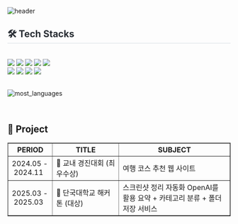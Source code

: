 ![header](https://capsule-render.vercel.app/api?type=waving&color=gradient&height=300&section=header&text=Good%20to%20see%20you%20%F0%9F%A4%97)

<div style="text-align: left;">
    <h2 style="border-bottom: 1px solid #d8dee4; color: #282d33;"> 🛠️ Tech Stacks </h2> <br> 
    <div style="margin: ; text-align: left;" "text-align: left;"> <img src="https://img.shields.io/badge/HTML5-E34F26?style=for-the-badge&logo=HTML5&logoColor=white">
          <img src="https://img.shields.io/badge/CSS3-1572B6?style=for-the-badge&logo=CSS3&logoColor=white">
          <img src="https://img.shields.io/badge/Tailwind CSS-06B6D4?style=for-the-badge&logo=Tailwind CSS&logoColor=white">
          <img src="https://img.shields.io/badge/Javascript-F7DF1E?style=for-the-badge&logo=Javascript&logoColor=white">
          <img src="https://img.shields.io/badge/Eslint-4B32C3?style=for-the-badge&logo=Eslint&logoColor=white">
          <br/><img src="https://img.shields.io/badge/Git-F05032?style=for-the-badge&logo=Git&logoColor=white">
          <img src="https://img.shields.io/badge/Github-181717?style=for-the-badge&logo=Github&logoColor=white">
          <img src="https://img.shields.io/badge/Notion-000000?style=for-the-badge&logo=Notion&logoColor=white">
          <img src="https://img.shields.io/badge/Figma-F24E1E?style=for-the-badge&logo=Figma&logoColor=white">
          </div>
    </div>
    <br/>

![most_languages](https://github-readme-stats.vercel.app/api/top-langs/?username=kim3360&layout=compact&cache_seconds=1)

<br>

<h2>🏅 Project</h2>

<table border="1" width="100%">
  <thead>
    <tr>
      <th width="20%">PERIOD</th>
      <th width="30%">TITLE</th>
      <th width="50%">SUBJECT</th>
    </tr>
  </thead>
  <tbody>
    <tr>
      <td>2024.05&nbsp;-&nbsp;2024.11</td>
      <td>🥇 교내 경진대회 (최우수상)</td>
      <td>여행 코스 추천 웹 사이트</td>
    </tr>
    <tr>
      <td>2025.03&nbsp;-&nbsp;2025.03</td>
      <td>🥇 단국대학교 해커톤 (대상)</td>
      <td>스크린샷 정리 자동화 OpenAI를 활용 요약 + 카테고리 분류 + 폴더 저장 서비스</td>
    </tr>
  </tbody>
</table>

